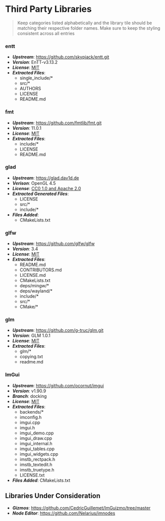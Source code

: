# Third Party Libraries

> Keep categories listed alphabetically and the library tile should be matching their respective
> folder names. Make sure to keep the styling consistent across all entries

### entt

* ***Upstream***: https://github.com/skypjack/entt.git
* ***Version***: EnTT-v3.13.2
* ***License***: [MIT](./entt/LICENSE)
* ***Extracted Files***:
    + single_include/*
    + src/*
    + AUTHORS
    + LICENSE
    + README.md

### fmt

* ***Upstream***: https://github.com/fmtlib/fmt.git
* ***Version***: 11.0.1
* ***License***: [MIT](./fmt/LICENSE)
* ***Extracted Files***: 
    + include/*
    + LICENSE
    + README.md

### glad

* ***Upstream***: https://glad.dav1d.de
* ***Verison***: OpenGL 4.5
* ***License***: [CC0 1.0 and Apache 2.0](./glad/LICENSE)
* ***Extracted Generated Files***: 
    + LICENSE
    + src/*
    + include/*
* ***Files Added***: 
    + CMakeLists.txt

### glfw

* ***Upstream***: https://github.com/glfw/glfw
* ***Version***: 3.4
* ***License***: [MIT](./glfw/LICENSE.md)
* ***Extracted Files***:
	+ README.md
	+ CONTRIBUTORS.md
	+ LICENSE.md
	+ CMakeLists.txt
	+ deps/mingw/*
	+ deps/wayland/*
	+ include/*
	+ src/*
	+ CMake/*

### glm

* ***Upstream***: https://github.com/g-truc/glm.git
* ***Version***: GLM 1.0.1
* ***License***: [MIT](./glfw/copying.txt)
* ***Extracted Files***:
    + glm/*
    + copying.txt
    + readme.md

### ImGui

* ***Upstream***: https://github.com/ocornut/imgui
* ***Version***: v1.90.9
* ***Branch***: docking
* ***License***: [MIT](./imgui/LICENSE.txt)
* ***Extracted Files***:
    + backends/*
    + imconfig.h
    + imgui.cpp
    + imgui.h
    + imgui_demo.cpp
    + imgui_draw.cpp
    + imgui_internal.h
    + imgui_tables.cpp
    + imgui_widgets.cpp
    + imstb_rectpack.h
    + imstb_textedit.h
    + imstb_truetype.h
    + LICENSE.txt
* ***Files Added***: 
    CMakeLists.txt

## Libraries Under Consideration

* ***Gizmos***: https://github.com/CedricGuillemet/ImGuizmo/tree/master
* ***Node Editor***: https://github.com/Nelarius/imnodes
